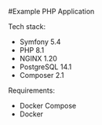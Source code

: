 #Example PHP Application

Tech stack:
- Symfony 5.4
- PHP 8.1
- NGINX 1.20
- PostgreSQL 14.1
- Composer 2.1

Requirements:
- Docker Compose
- Docker